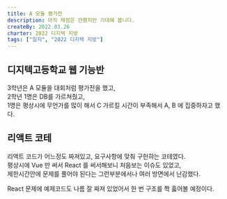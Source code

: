 ```yaml
---
title: A 모듈 평가전
description: 아직 채점은 안했지만 기대해 봅니다.
createBy: 2022.03.26
charter: 2022 디지텍 지방
tags: ["일지", "2022 디지텍 지방"]
---
```


## 디지텍고등학교 웹 기능반

3학년은 A 모듈을 대회처럼 평가전을 했고,  
2학년 1명은 DB를 가르쳐줬고,  
1명은 평상시에 무언가를 많이 해서 C 가르킬 시간이 부족해서 A, B 에 집중하자고 했다.

## 리액트 코테

리액트 코드가 어느정도 짜져있고, 요구사항에 맞춰 구헌햐는 코테였다.  
평상시에 Vue 만 써서 React 를 써서해보니 처음보는 이슈도 있었고,  
제한시간안에 문제를 풀어야 된다는 그런부분에서나 여러 방면에서 난감했다.

React 문제에 예제코드도 나름 잘 짜져 있었어서 한 번 구조를 쫙 훓어볼 예정이다.

